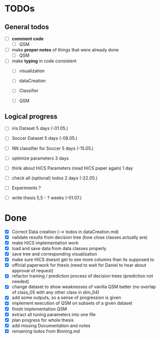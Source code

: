 # TODOs

## General todos

* [ ] __comment code__
  * [ ] QSM
* [ ] make __proper notes__ of things that were already done
  * [ ] QSM
* [ ] make __typing__ in code consistent
  * [ ] visualization
  * [ ] dataCreation
  * [ ] Classifier
  * [ ] QSM


## Logical progress

* [ ] iris Dataset                                                5 days  (-01.05.)
* [ ] Soccer Dataset                                              5 days  (-08.05.)
* [ ] NN classifier for Soccer                                    5 days  (-15.05.)
* [ ] optimize parameters                                         3 days  
* [ ] think about HiCS Parameters (read HiCS paper again)         1 day
* [ ] check all (optional) todos                                  2 days  (-22.05.)
* [ ] Experiments                                                 ?
* [ ] write thesis                                                5,5 - ? weeks (-01.07.)



# Done

* [x] Correct Data creation (--> todos in dataCreation.md)
* [x] validate results from decision tree (how close classes actually are)
* [x] make HiCS implementation work
* [x] load and save data from data classes properly
* [x] save tree and corresponding visualization
* [x] make sure HiCS doesnt get to see more columns than its supposed to
* [x] official paperwork for thesis (need to wait for Daniel to hear about
approval of request)
* [x] refactor training / prediction process of decision trees (prediction not
needed)
* [x] change dataset to show weaknesses of vanilla QSM better (no overlap of
class_05 with any other class in dim_04)
* [x] add some outputs, so a sense of progression is given
* [x] implement execution of QSM on subsets of a given dataset
* [x] finish implementation QSM
* [x] extract all tuning parameters into one file
* [x] plan progress for whole thesis
* [x] add missing Documentation and notes
* [x] remaining todos from Binning.md